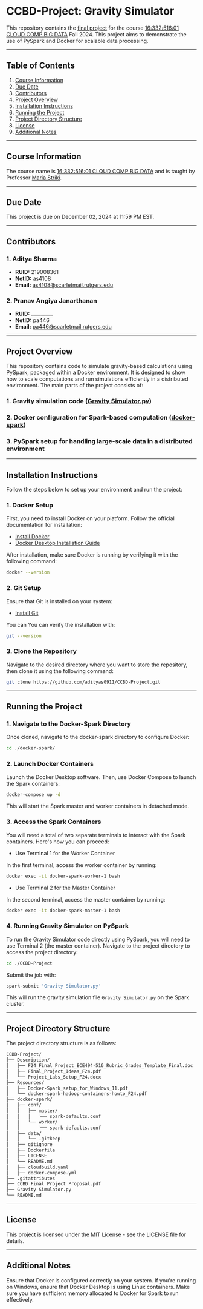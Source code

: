 # CCBD-Project: Gravity Simulator

This repository contains the [final project](https://rutgers.instructure.com/courses/295164/assignments/3370507) for the course [16:332:516:01 CLOUD COMP BIG DATA](https://rutgers.instructure.com/courses/295164) Fall 2024. This project aims to demonstrate the use of PySpark and Docker for scalable data processing.

---

## Table of Contents

1. [Course Information](#course-information)
2. [Due Date](#due-date)
3. [Contributors](#contributors)
4. [Project Overview](#project-overview)
5. [Installation Instructions](#installation-instructions)
6. [Running the Project](#running-the-project)
7. [Project Directory Structure](#project-directory-structure)
8. [License](#license)
9. [Additional Notes](#additional-notes)

---

## Course Information

The course name is [16:332:516:01 CLOUD COMP BIG DATA](https://rutgers.instructure.com/courses/295164) and is taught by Professor [Maria Striki](mailto:maria.striki@rutgers.edu).

---

## Due Date

This project is due on December 02, 2024 at 11:59 PM EST.

---

## Contributors

### 1. **Aditya Sharma**

- **RUID:** 219008361
- **NetID:** as4108
- **Email:** [as4108@scarletmail.rutgers.edu](mailto:as4108@scarletmail.rutgers.edu)

### 2. **Pranav Angiya Janarthanan**

- **RUID:** _________
- **NetID:** pa446
- **Email:** [pa446@scarletmail.rutgers.edu](mailto:pa446@scarletmail.rutgers.edu)

---

## Project Overview

This repository contains code to simulate gravity-based calculations using PySpark, packaged within a Docker environment. It is designed to show how to scale computations and run simulations efficiently in a distributed environment. The main parts of the project consists of:

### 1. Gravity simulation code ([Gravity Simulator.py](Gravity%20Simulator.py))

### 2. Docker configuration for Spark-based computation ([docker-spark](docker-spark))

### 3. PySpark setup for handling large-scale data in a distributed environment

---

## Installation Instructions

Follow the steps below to set up your environment and run the project:

### 1. Docker Setup

First, you need to install Docker on your platform. Follow the official documentation for installation:

- [Install Docker](https://docs.docker.com/get-docker/)
- [Docker Desktop Installation Guide](https://www.docker.com/get-started/)

After installation, make sure Docker is running by verifying it with the following command:

```bash
docker --version
```

### 2. Git Setup

Ensure that Git is installed on your system:

- [Install Git](https://git-scm.com/downloads)

You can You can verify the installation with:

```bash
git --version
```

### 3. Clone the Repository

Navigate to the desired directory where you want to store the repository, then clone it using the following command:

```bash
git clone https://github.com/adityas0911/CCBD-Project.git
```

---

## Running the Project

### 1. Navigate to the Docker-Spark Directory

Once cloned, navigate to the docker-spark directory to configure Docker:

```bash
cd ./docker-spark/
```

### 2. Launch Docker Containers

Launch the Docker Desktop software. Then, use Docker Compose to launch the Spark containers:

```bash
docker-compose up -d
```

This will start the Spark master and worker containers in detached mode.

### 3. Access the Spark Containers

You will need a total of two separate terminals to interact with the Spark containers. Here's how you can proceed:

- Use Terminal 1 for the Worker Container

In the first terminal, access the worker container by running:

```bash
docker exec -it docker-spark-worker-1 bash
```

- Use Terminal 2 for the Master Container

In the second terminal, access the master container by running:

```bash
docker exec -it docker-spark-master-1 bash
```

### 4. Running Gravity Simulator on PySpark

To run the Gravity Simulator code directly using PySpark, you will need to use Terminal 2 (the master container). Navigate to the project directory to access the project directory:

```bash
cd ./CCBD-Project
```

Submit the job with:

```bash
spark-submit 'Gravity Simulator.py'
```

This will run the gravity simulation file ```Gravity Simulator.py``` on the Spark cluster.

---

## Project Directory Structure

The project directory structure is as follows:

```bash
CCBD-Project/
├── Description/
│   ├── F24_Final_Project_ECE494-516_Rubric_Grades_Template_Final.doc
│   ├── Final_Project_Ideas_F24.pdf
│   └── Project_Labs_Setup_F24.docx
├── Resources/
│   ├── Docker-Spark_setup_for_Windows_11.pdf
│   └── docker-spark-hadoop-containers-howto_F24.pdf
├── docker-spark/
│   ├── conf/
│   │   ├── master/
│   │   │   └── spark-defaults.conf
│   │   └── worker/
│   │       └── spark-defaults.conf
│   ├── data/
│   │   └── .gitkeep
│   ├── gitignore
│   ├── Dockerfile
│   ├── LICENSE
│   └── README.md
│   ├── cloudbuild.yaml
│   ├── docker-compose.yml
├── .gitattributes
├── CCBD Final Project Proposal.pdf
├── Gravity Simulator.py
└── README.md
```

---

## License

This project is licensed under the MIT License - see the LICENSE file for details.

---

## Additional Notes

Ensure that Docker is configured correctly on your system.
If you're running on Windows, ensure that Docker Desktop is using Linux containers.
Make sure you have sufficient memory allocated to Docker for Spark to run effectively.
